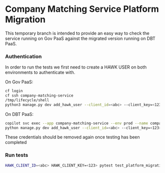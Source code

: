 # Company Matching Service Platform Migration

This temporary branch is intended to provide an easy way to check the service running on Gov PaaS against the migrated version running on DBT PaaS.

### Authentication

In order to run the tests we first need to create a HAWK USER on both environments to authenticate with.

On Gov PaaS:

```bash
cf login
cf ssh company-matching-service
/tmp/lifecycle/shell
python3 manage.py dev add_hawk_user --client_id=<abc> --client_key=<123> --client_scope="*" --description=migration-test
```

On DBT PaaS:

```bash
copilot svc exec --app company-matching-service --env prod --name company-matching-service --command "launcher bash"
python manage.py dev add_hawk_user --client_id=<abc> --client_key=<123> --client_scope="*" --description=migration-test
```

These credentials should be removed again once testing has been completed

### Run tests

```bash
HAWK_CLIENT_ID=<abc> HAWK_CLIENT_KEY=<123> pytest test_platform_migration.py
```
